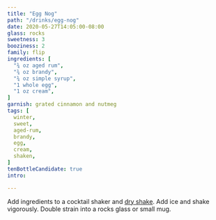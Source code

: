 ```yaml
---
title: "Egg Nog"
path: "/drinks/egg-nog"
date: 2020-05-27T14:05:00-08:00
glass: rocks
sweetness: 3
booziness: 2
family: flip
ingredients: [
  "¾ oz aged rum",
  "¾ oz brandy",
  "¾ oz simple syrup",
  "1 whole egg",
  "1 oz cream",
]
garnish: grated cinnamon and nutmeg
tags: [
  winter,
  sweet,
  aged-rum,
  brandy,
  egg,
  cream,
  shaken,
]
tenBottleCandidate: true
intro:

---
```

Add ingredients to a cocktail shaker and [dry shake](/techniques/shaking#dry-shaking). Add ice and shake vigorously. Double strain into a rocks glass or small mug.
